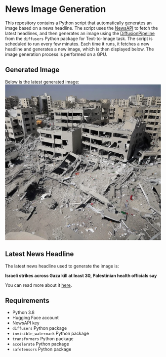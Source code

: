 # News Image Generation
This repository contains a Python script that automatically generates an image based on a news headline. The script uses the [NewsAPI](https://newsapi.org/) to fetch the latest headlines, and then generates an image using the [DiffusionPipeline](https://github.com/huggingface/diffusers) from the `diffusers` Python package for Text-to-Image task.
The script is scheduled to run every few minutes. Each time it runs, it fetches a new headline and generates a new image, which is then displayed below. The image generation process is performed on a GPU.

## Generated Image
Below is the latest generated image:
![Generated Image](image.png)

## Latest News Headline
The latest news headline used to generate the image is:

**Israeli strikes across Gaza kill at least 30, Palestinian health officials say**

You can read more about it [here](https://news.google.com/rss/articles/CBMigwFodHRwczovL3d3dy5yZXV0ZXJzLmNvbS93b3JsZC9taWRkbGUtZWFzdC9pc3JhZWxpLXN0cmlrZXMtYWNyb3NzLWdhemEta2lsbC1sZWFzdC0xMy1wZW9wbGUtcGFsZXN0aW5pYW4taGVhbHRoLW9mZmljaWFscy0yMDI0LTA3LTE2L9IBAA?oc=5).

## Requirements
- Python 3.8
- Hugging Face account
- NewsAPI key
- `diffusers` Python package
- `invisible_watermark` Python package
- `transformers` Python package
- `accelerate` Python package
- `safetensors` Python package
